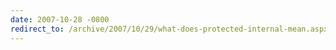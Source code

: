 ```yaml
---
date: 2007-10-28 -0800
redirect_to: /archive/2007/10/29/what-does-protected-internal-mean.aspx/
---
```

